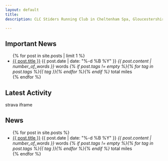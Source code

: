 ```yaml
---
layout: default
title:  
description: CLC Stiders Running Club in Cheltenham Spa, Gloucestershire

---
```


## Important News

<ul class="posts">
{% for post in site.posts | limit 1 %}
  <li class="{{ post.popular }} {{ post.new }}">
    <a href="{{ post.url }}">{{ post.title }}</a> 
    <span class="date">{{ post.date | date: "%-d %B %Y" }}</span>
    <span class="num-words"><em>{{ post.content | number_of_words }}</em> words</span>
    <span class="miles"><em>{% if post.tags != empty %}{% for tag in post.tags %}{{ tag }}{% endfor %}{% endif %}</em> total miles</span>
  </li>
    {% endfor %}
</ul>

## Latest Activity 
<p>
  strava iframe
</p>

## News
<ul class="posts">
{% for post in site.posts %}
  <li class="{{ post.popular }} {{ post.new }}">
    <a href="{{ post.url }}">{{ post.title }}</a> 
    <span class="date">{{ post.date | date: "%-d %B %Y" }}</span>
    <span class="num-words"><em>{{ post.content | number_of_words }}</em> words</span>
    <span class="miles"><em>{% if post.tags != empty %}{% for tag in post.tags %}{{ tag }}{% endfor %}{% endif %}</em> total miles</span>
  </li>
  {% endfor %}
</ul>
